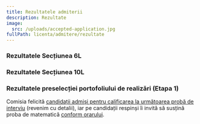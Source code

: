 ```yaml
---
title: Rezultatele admiterii
description: Rezultate
image:
  src: /uploads/accepted-application.jpg
fullPath: licenta/admitere/rezultate
---
```

### Rezultatele Secțiunea 6L

<Attachment label="Admiși" file="/uploads/6l-r0-admisi.pdf"></Attachment>

<Attachment label="Olimpici" file="/uploads/6l-r0-admisi-o.pdf"></Attachment>

<Attachment label="Olimpici (proba cu 10)" file="/uploads/6l-r0-admisi-o2.pdf"></Attachment>

<Attachment label="Studenți" file="/uploads/6l-r0-admisi-s.pdf"></Attachment>

<Attachment label="Rural" file="/uploads/6l-r0-admisi-rural.pdf"></Attachment>

<Attachment label="Plasament" file="/uploads/6l-r0-admisi-p.pdf"></Attachment>

<Attachment label="Sportivi" file="/uploads/sportivi2.pdf"></Attachment>

### Rezultatele Secțiunea 10L

<Attachment label="Admiși" file="/uploads/10l-r0-admisi.pdf"></Attachment>

<Attachment label="Olimpici" file="/uploads/10l-r0-admisi-o.pdf"></Attachment>

### Rezultatele preselecției portofoliului de realizări (Etapa 1)

Comisia felicită [candidații admiși pentru calificarea la următoarea probă de interviu](https://admitere.ac.upt.ro/uploads/portofoliu-etapa-1.pdf) (revenim cu detalii), iar pe candidații respinși îi invită să susțină proba de matematică [conform orarului](/licenta/admitere/ultimele-anunturi/).